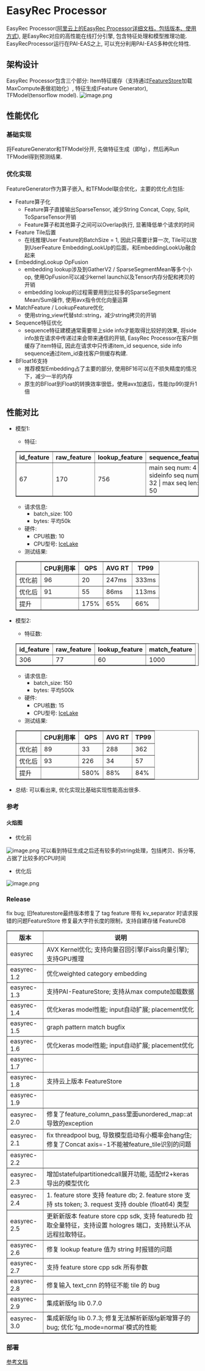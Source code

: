 # EasyRec Processor

EasyRec Processor([阿里云上的EasyRec Processor详细文档，包括版本、使用方式](https://help.aliyun.com/zh/pai/user-guide/easyrec)), 是EasyRec对应的高性能在线打分引擎, 包含特征处理和模型推理功能. EasyRecProcessor运行在PAI-EAS之上, 可以充分利用PAI-EAS多种优化特性.

## 架构设计

EasyRec Processor包含三个部分: Item特征缓存（支持通过[FeatureStore](https://help.aliyun.com/zh/pai/user-guide/featurestore-overview)加载MaxCompute表做初始化）, 特征生成(Feature Generator), TFModel(tensorflow model).
![image.png](../../images/processor/easy_rec_processor_1.png)

## 性能优化

### 基础实现

将FeatureGenerator和TFModel分开, 先做特征生成（即fg），然后再Run TFModel得到预测结果.

### 优化实现

FeatureGenerator作为算子嵌入, 和TFModel联合优化，主要的优化点包括:

- Feature算子化
  - Feature算子直接输出SparseTensor, 减少String Concat, Copy, Split, ToSparseTensor开销
  - Feature算子和其他算子之间可以Overlap执行, 显著降低单个请求的时间
- Feature Tile后置
  - 在线推理User Feature的BatchSize = 1, 因此只需要计算一次, Tile可以放到UserFeature EmbeddingLookUp的后面，和EmbeddingLookUp融合起来
- EmbeddingLookup OpFusion
  - embedding lookup涉及到GatherV2 / SparseSegmentMean等多个小op, 使用OpFusion可以减少kernel launch以及Tensor内存分配和拷贝的开销
  - embedding lookup的过程需要用到比较多的SparseSegment Mean/Sum操作,  使用avx指令优化向量运算
- MatchFeature /  LookupFeature优化
  - 使用string_view代替std::string，减少string拷贝的开销
- Sequence特征优化
  - sequence特征建模通常需要带上side info才能取得比较好的效果, 将side info放在请求中传递过来会带来通信的开销, EasyRec Processor在客户侧缓存了item特征, 因此在请求中只传递item_id sequence, side info sequence通过item_id查找客户侧缓存构建.
- BFloat16支持
  - 推荐模型Embedding占了主要的部分, 使用BF16可以在不损失精度的情况下，减少一半的内存
  - 原生的BFloat到Float的转换效率很低，使用avx加速后，性能(tp99)提升1倍

## 性能对比

- 模型1:

  - 特征:

   <table class="docutils" border=1>
   <tr><th>id_feature</th><th>raw_feature</th><th>lookup_feature</th><th>sequence_feature</th></tr>
   <tr><td> 67 </td><td> 170 </td><td> 756 </td> <td>main seq num: 4 | sideinfo seq num: 32 | max seq len: 50 </td></tr>
   </table>

  - 请求信息:
    - batch_size: 100
    - bytes: 平均50k
  - 硬件:
    - CPU核数: 10
    - CPU型号: [IceLake](https://help.aliyun.com/document_detail/68564.html#p-zpg-gvj-g91)
  - 测试结果:

   <table class="docutils" border=1>
   <tr><th></th><th>CPU利用率</th><th>QPS</th><th>AVG RT</th><th>TP99</th></tr>
   <tr><td>优化前</td><td>96 </td><td> 20   </td><td> 247ms </td><td> 333ms </td></tr>
   <tr><td>优化后</td><td>91 </td><td> 55   </td><td> 86ms  </td><td> 113ms </td></tr>
   <tr><td>提升  </td><td>   </td><td> 175% </td><td> 65%   </td><td> 66%   </td></tr>
   </table>

- 模型2:

  - 特征数:

   <table class="docutils" border=1>
   <tr><th> id_feature </th><th> raw_feature </th><th> lookup_feature </th><th> match_feature </th></tr>
   <tr><td> 306 </td><td>  77 </td><td>  60 </td><td> 1000 </td></tr>
   </table>

  - 请求信息:
    - batch_size: 150
    - bytes: 平均500k
  - 硬件:
    - CPU核数: 15
    - CPU型号: [IceLake](https://help.aliyun.com/document_detail/68564.html#p-zpg-gvj-g91)
  - 测试结果:

   <table class="docutils" border=1>
     <tr><th></th><th> CPU利用率 </th><th> QPS </th><th> AVG RT </th><th> TP99 </th></tr>
     <tr><td> 优化前 </td><td> 89 </td><td> 33   </td><td> 288 </td><td> 362</td></tr>
     <tr><td> 优化后 </td><td> 93 </td><td> 226  </td><td> 34  </td><td> 57 </td></tr>
     <tr><td> 提升   </td><td>    </td><td> 580% </td><td> 88% </td><td> 84%</td></tr>
   </table>

- 总结: 可以看出来, 优化实现比基础实现性能高出很多.

### 参考

#### 火焰图

- 优化前

![image.png](../../images/processor/easy_rec_processor_2.png)
可以看到特征生成之后还有较多的string处理，包括拷贝、拆分等, 占据了比较多的CPU时间

- 优化后

![image.png](../../images/processor/easy_rec_processor_3.png)

### Release

<table class="docutils" border=1>
  <tr><th>版本</th><th>说明</th></tr>
  <tr><td>easyrec</td><td>AVX Kernel优化; 支持向量召回引擎(Faiss向量引擎); 支持GPU推理</td></tr>
  <tr><td>easyrec-1.2</td><td>优化weighted category embedding</td></tr>
  <tr><td>easyrec-1.3</td><td>支持PAI-FeatureStore; 支持从max compute加载数据</td></tr>
  <tr><td>easyrec-1.4</td><td>优化keras model性能; input自动扩展; placement优化</td></tr>
  <tr><td>easyrec-1.5</td><td>graph pattern match bugfix</td></tr>
  <tr><td>easyrec-1.6</td><td>优化keras model性能; input自动扩展; placement优化</td></tr>
  <tr><td>easyrec-1.7</td>fix bug; 旧featurestore最终版本<td></td></tr>
  <tr><td>easyrec-1.8</td><td>支持云上版本 FeatureStore</td></tr>
  <tr><td>easyrec-1.9</td>修复了 tag feature 带有 kv_separator 时请求报错的问题<td></td></tr>
  <tr><td>easyrec-2.0</td><td>修复了feature_column_pass里面unordered_map::at导致的exception</td></tr>
  <tr><td>easyrec-2.1</td><td>fix threadpool bug, 导致模型启动有小概率会hang住;
修复了Concat axis=-1不能被feature_tile识别的问题</td></tr>
  <tr><td>easyrec-2.2</td>FeatureStore 修复最大字符长度的限制，支持自建存储 FeatureDB<td></td></tr>
  <tr><td>easyrec-2.3</td><td>增加statefulpartitionedcall展开功能, 适配tf2+keras导出的模型优化</td></tr>
  <tr><td>easyrec-2.4</td><td>1. feature store  支持 feature db; 2. feature store 支持 sts token; 3. request 支持 double (float64) 类型</td></tr>
  <tr><td>easyrec-2.5</td><td>更新新版本 feature store cpp sdk, 支持 featuredb 拉取全量特征，支持设置 hologres 端口，支持默认不从远程拉取特征。</td></tr>
  <tr><td>easyrec-2.6</td><td>修复 lookup feature 值为 string 时报错的问题</td></tr>
  <tr><td>easyrec-2.7</td><td>支持 feature store cpp sdk 所有参数</td></tr>
  <tr><td>easyrec-2.8</td><td>修复输入 text_cnn 的特征不能 tile 的 bug</td></tr>
  <tr><td>easyrec-2.9</td><td>集成新版fg lib 0.7.0</td></tr>
  <tr><td>easyrec-3.0</td><td>集成新版fg lib 0.7.3; 修复无法解析新版fg新增算子的 bug; 优化`fg_mode=normal`模式的性能</td></tr>
</table>

### 部署

[参考文档](./%E5%9C%A8%E7%BA%BF%E9%A2%84%E6%B5%8B.md)

